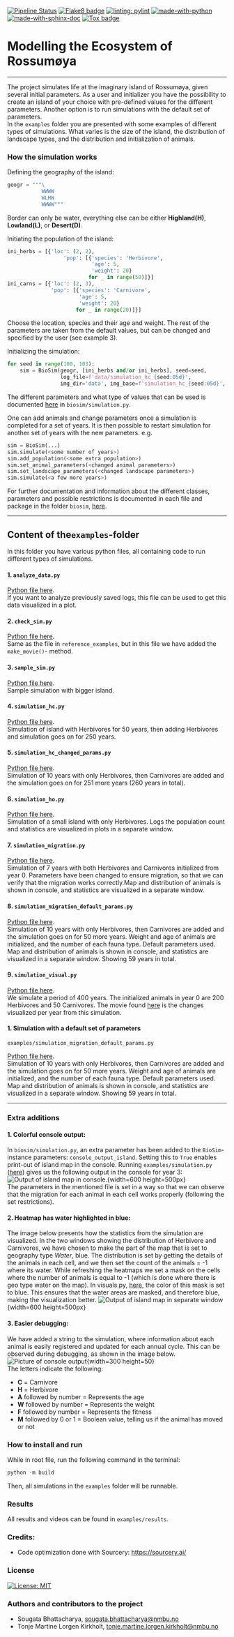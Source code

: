 
[![Pipeline Status](https://gitlab.com/nmbu.no/emner/inf200/h2022/january-block-teams/a39_sougata_tonje/biosim-a39-sougata-tonje/badges/main/pipeline.svg)](https://gitlab.com/nmbu.no/emner/inf200/h2022/january-block-teams/a39_sougata_tonje/biosim-a39-sougata-tonje/-/pipelines?page=1&scope=branches&ref=main) 
[![Flake8 badge](https://img.shields.io/badge/linting-flake8-blue)](https://flake8.pycqa.org/en/latest/)
[![linting: pylint](https://img.shields.io/badge/linting-pylint-yellowgreen)](https://github.com/PyCQA/pylint)
[![made-with-python](https://img.shields.io/badge/Made%20with-Python-1f425f.svg)](https://www.python.org/)
[![made-with-sphinx-doc](https://img.shields.io/badge/Made%20with-Sphinx-1f425f.svg)](https://www.sphinx-doc.org/) 
[![Tox badge](https://img.shields.io/badge/Made%20with-tox-yellowgreen)](https://tox.wiki/en/latest/)

# Modelling the Ecosystem of Rossumøya

---

The project simulates life at the imaginary island of Rossumøya, given several initial parameters.
As a user and initializer you have the possibility to create an island of your choice with 
pre-defined values for the different parameters. Another option is to run simulations with the 
default set of parameters.  
In the `examples` folder you are presented with some examples of different 
types of simulations. What varies is the size of the island, the distribution of landscape types, 
and the distribution and initialization of animals. 

### How the simulation works
Defining the geography of the island:
```python
geogr = """\
           WWWW
           WLHW
           WWWW"""
```
Border can only be water, everything else can be either **Highland(H)**, **Lowland(L)**, or 
**Desert(D)**.

Initiating the population of the island:
```python
ini_herbs = [{'loc': (2, 2),
                  'pop': [{'species': 'Herbivore',
                           'age': 5,
                           'weight': 20}
                          for _ in range(50)]}]
ini_carns = [{'loc': (2, 3),
              'pop': [{'species': 'Carnivore',
                       'age': 5,
                       'weight': 20}
                      for _ in range(20)]}]
```
Choose the location, species and their age and weight. The rest of the parameters are taken from the 
default values, but can be changed and specified by the user (see example 3).

Initializing the simulation:
```python
for seed in range(100, 103):
    sim = BioSim(geogr, [ini_herbs and/or ini_herbs], seed=seed,
                 log_file=f'data/simulation_hc_{seed:05d}',
                 img_dir='data', img_base=f'simulation_hc_{seed:05d}', img_years=300)
```

The different parameters and what type of values that can be used is documented
[here](src/biosim/simulation.py) in `biosim/simulation.py`.

One can add animals and change parameters once a simulation is completed for a set of years.
It is then possible to restart simulation for another set of years with the new parameters. e.g.
```python
sim = BioSim(...)
sim.simulate(<some number of years>)
sim.add_population(<some extra population>)
sim.set_animal_parameters(<changed animal parameters>)
sim.set_landscape_parameters(<changed landscape parameters>)
sim.simulate(<a few more years>)
```
For further documentation and 
information about the different classes, parameters and possible restrictions is documented in each
file and package in the folder ```biosim```, [here](src/biosim).

---

## Content of the`examples`-folder
In this folder you have various python files, all containing code to run different types of 
simulations.

#### 1. `analyze_data.py`
[Python file here](examples/analyze_data.py).  
If you want to analyze previously saved logs, this file can be used to get this data visualized
in a plot. 

#### 2. `check_sim.py`
[Python file here](examples/check).  
Same as the file in ```reference_examples```, but in this file we have added the ```make_movie()```-
method.

#### 3. `sample_sim.py`
[Python file here](examples/sample_sim.py).  
Sample simulation with bigger island.


#### 4. `simulation_hc.py`
[Python file here](examples/simulation_hc.py).  
Simulation of island with Herbivores for 50 years, then adding Herbivores and simulation goes
on for 250 years.


#### 5. `simulation_hc_changed_params.py`
[Python file here](examples/simulation_hc_changed_params.py).   
Simulation of 10 years with only Herbivores, then Carnivores are added and the simulation goes on
for 251 more years (260 years in total). 

#### 6. `simulation_ho.py`
[Python file here](examples/simulation_ho.py).  
Simulation of a small island with only Herbivores. Logs the population count and statistics are
visualized in plots in a separate window.


#### 7. `simulation_migration.py`
[Python file here](examples/simulation_migration.py).   
Simulation of 7 years with both Herbivores and Carnivores initialized from year 0. Parameters have
been changed to ensure migration, so that we can verify that the migration works correctly.Map and
distribution of animals is shown in console, and statistics are visualized in a separate window.


#### 8. `simulation_migration_default_params.py`
[Python file here](examples/simulation_migration_default_params.py).  
Simulation of 10 years with only Herbivores, then Carnivores are added and the simulation goes on
for 50 more years. Weight and age of animals are initialized, and the number of each fauna type.
Default parameters used. Map and distribution of animals is shown in console, and statistics are 
visualized in a separate window. Showing 59 years in total.

#### 9. `simulation_visual.py`
[Python file here](examples/simulation_visual.py).  
We simulate a period of 400 years. 
The initialized animals in year 0 are 200 Herbivores and 50 Carnivores. The movie found 
[here](Exam/simulation_visual.mp4) is the changes visualized per year from this simulation.



#### 1. Simulation with a default set of parameters
```
examples/simulation_migration_default_params.py
``` 
[Python file here](examples/simulation_migration_default_params.py).   
Simulation of 10 years with only Herbivores, then Carnivores are added and the simulation goes on
for 50 more years. Weight and age of animals are initialized, and the number of each fauna type.
Default parameters used. Map and distribution of animals is shown in console, and statistics are 
visualized in a separate window. Showing 59 years in total.

---


### Extra additions
#### 1. Colorful console output:
In `biosim/simulation.py`, an extra parameter has been added to the `BioSim`-instance parameters: 
`console_output_island`. Setting this to `True` enables print-out of island map in the console. 
Running ```examples/simulation.py``` ([here](examples/simulation_migration.py)) gives us the following output in the console for year 3:
![Output of island map in console.](readme_imgs/console_map.png){width=600 height=500px}  
The parameters in the mentioned file is set in a way so that we can observe that the migration 
for each animal in each cell works properly (following the set restrictions).

#### 2. Heatmap has water highlighted in blue:
The image below presents how the statistics from the simulation are visualized. In the two windows
showing the distribution of Herbivore and Carnivores, we have chosen to make the part of the map 
that is set to geography type *Water*, blue. 
The distribution is set by getting the details of the animals in each cell, and we then set the 
count of the animals = -1 where its water. While refreshing the heatmaps we set a mask on the cells where 
the number of animals is equal to -1 (which is done where there is geo type water on the map). 
In visuals.py, [here](src/biosim/visualization/visuals.py), the color of this mask is set to blue.
This ensures that the water areas are masked, and therefore blue, making the visualization better.
![Output of island map in separate window](readme_imgs/stats_visual.png){width=600 height=500px}  

  
#### 3. Easier debugging:
We have added a string to the simulation, where information about each animal is easily registered
and updated for each annual cycle. This can be observed during debugging, as shown in the image 
below.   
![Picture of console output](readme_imgs/str_info.png){width=300 height=50}   
The letters indicate the following:

- **C** = Carnivore
- **H** = Herbivore
- **A** followed by number = Represents the age
- **W** followed by number = Represents the weight
- **F** followed by number = Represents the fitness
- **M** followed by 0 or 1 = Boolean value, telling us if the animal has moved or not 



### How to install and run
While in root file, run the following command in the terminal:
```python
python -m build
```
Then, all simulations in the `examples` folder will be runnable. 

### Results
All results and videos can be found in `examples/results`.

### Credits:
 - Code optimization done with Sourcery: https://sourcery.ai/

### License
[![License: MIT](https://img.shields.io/badge/License-MIT-yellow.svg)](LICENSE)

### Authors and contributors to the project
- Sougata Bhattacharya, sougata.bhattacharya@nmbu.no
- Tonje Martine Lorgen Kirkholt, tonje.martine.lorgen.kirkholt@nmbu.no